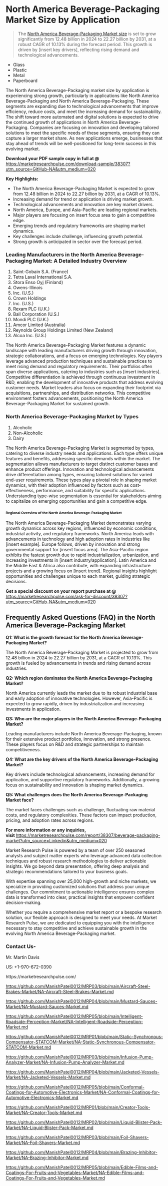 <h1>North America Beverage-Packaging Market&nbsp;Size by Application</h1><blockquote><p>The <a href="https://marketresearchpulse.com/download-sample/38307?utm_source=GitHub-NA&amp;utm_medium=020">North America Beverage-Packaging Market size</a> is set to grow significantly from 12.48 billion in 2024 to 22.27 billion by 2031, at a robust CAGR of 10.13% during the forecast period. This growth is driven by [insert key drivers], reflecting rising demand and technological advancements.</p></blockquote><ul><li>Glass <li> Plastic <li> Metal <li> Paperboard</li></ul><p>The North America Beverage-Packaging market size by application is experiencing strong growth, particularly in applications like North America Beverage-Packaging and North America Beverage-Packaging. These segments are expanding due to technological advancements that improve efficiency, reduce costs, and meet the increasing demand for sustainability. The shift toward more automated and digital solutions is expected to drive the continued growth of applications in North America Beverage-Packaging. Companies are focusing on innovation and developing tailored solutions to meet the specific needs of these segments, ensuring they can capture a larger market share. As new applications emerge, businesses that stay ahead of trends will be well-positioned for long-term success in this evolving market.</p><p><strong>Download your PDF sample copy in full at @ </strong><a href="https://marketresearchpulse.com/download-sample/38307?utm_source=GitHub-NA&amp;utm_medium=020">https://marketresearchpulse.com/download-sample/38307?utm_source=GitHub-NA&amp;utm_medium=020</a></p><p><strong>Key Highlights: </strong></p><ul><li>The North America Beverage-Packaging Market is expected to grow from 12.48 billion in 2024 to 22.27 billion by 2031, at a CAGR of 10.13%.</li><li>Increasing demand for trend or application is driving market growth.</li><li>Technological advancements and innovation are key market drivers.</li><li>North America, Europe, and Asia-Pacific are leading regional markets.</li><li>Major players are focusing on insert focus area to gain a competitive edge.</li><li>Emerging trends and regulatory frameworks are shaping market dynamics.</li><li>Key challenges include challenge, influencing growth potential.</li><li>Strong growth is anticipated in sector over the forecast period.</li></ul><h3>Leading Manufacturers in the North America Beverage-Packaging Market: A Detailed Industry Overview</h3><ol><li>Saint-Gobain S.A. (France)</li><li>Tetra Laval International S.A.</li><li>Stora Enso Oyj (Finland)</li><li>Owens-Illinois</li><li>Inc. (U.S.)</li><li>Crown Holdings</li><li>Inc. (U.S.)</li><li>Rexam PLC (U.K.)</li><li>Ball Corporation (U.S.)</li><li>Mondi PLC (U.K.)</li><li>Amcor Limited (Australia)</li><li>Reynolds Group Holdings Limited (New Zealand)</li><li>Alcoa Inc. (U.S.)</li></ol><div class="flex max-w-full flex-col flex-grow"><div class="min-h-8 text-message flex w-full flex-col items-end gap-2 whitespace-normal break-words [.text-message+&amp;]:mt-5" dir="auto" data-message-author-role="assistant" data-message-id="fd8432e4-4910-450d-b182-61b7bfb0a01f" data-message-model-slug="gpt-4o"><div class="flex w-full flex-col gap-1 empty:hidden first:pt-[3px]"><div class="markdown prose w-full break-words dark:prose-invert light"><p>The North America Beverage-Packaging Market features a dynamic landscape with leading manufacturers driving growth through innovation, strategic collaborations, and a focus on emerging technologies. Key players leverage advanced production techniques and sustainable practices to meet rising demand and regulatory requirements. Their portfolios often span diverse applications, catering to industries such as [insert industries]. Competitive differentiation is achieved through continuous investment in R&amp;D, enabling the development of innovative products that address evolving customer needs. Market leaders also focus on expanding their footprint via acquisitions, partnerships, and distribution networks. This competitive environment fosters advancements, positioning the North America Beverage-Packaging Market for sustained growth.</p></div></div></div></div><h3>North America Beverage-Packaging Market by Types</h3><ol><li>Alcoholic <li> Non-Alcoholic <li> Dairy</li></ol><div class="flex max-w-full flex-col flex-grow"><div class="min-h-8 text-message flex w-full flex-col items-end gap-2 whitespace-normal break-words [.text-message+&amp;]:mt-5" dir="auto" data-message-author-role="assistant" data-message-id="084470be-0bb7-4664-bddf-5156b4f41249" data-message-model-slug="gpt-4o-mini"><div class="flex w-full flex-col gap-1 empty:hidden first:pt-[3px]"><div class="markdown prose w-full break-words dark:prose-invert light"><p>The North America Beverage-Packaging Market is segmented by types, catering to diverse industry needs and applications. Each type offers unique features and benefits, addressing specific demands within the market. The segmentation allows manufacturers to target distinct customer bases and enhance product offerings. Innovation and technological advancements drive differentiation among types, ensuring tailored solutions for varied end-user requirements. These types play a pivotal role in shaping market dynamics, with their adoption influenced by factors such as cost-effectiveness, performance, and suitability for specific applications. Understanding type-wise segmentation is essential for stakeholders aiming to capitalize on emerging opportunities and gain a competitive edge.</p></div></div></div></div><h3><span style="font-size: 11px;">Regional Overview of the North America Beverage-Packaging Market</span></h3><div class="flex max-w-full flex-col flex-grow"><div class="min-h-8 text-message flex w-full flex-col items-end gap-2 whitespace-normal break-words [.text-message+&amp;]:mt-5" dir="auto" data-message-author-role="assistant" data-message-id="e9038762-ce64-4e30-91c9-9bd413514231" data-message-model-slug="gpt-4o-mini"><div class="flex w-full flex-col gap-1 empty:hidden first:pt-[3px]"><div class="markdown prose w-full break-words dark:prose-invert light"><p>The North America Beverage-Packaging Market demonstrates varying growth dynamics across key regions, influenced by economic conditions, industrial activity, and regulatory frameworks. North America leads with advancements in technology and high adoption rates in industries like [insert example]. Europe follows, driven by innovation and strong governmental support for [insert focus area]. The Asia-Pacific region exhibits the fastest growth due to rapid industrialization, urbanization, and increasing investments in [insert industry/application]. Latin America and the Middle East &amp; Africa also contribute, with expanding infrastructure projects and a growing focus on [insert trend]. Regional insights highlight opportunities and challenges unique to each market, guiding strategic decisions.</p></div></div></div></div><p><strong>Get a special discount on your report purchase at @ </strong><a href="https://marketresearchpulse.com/ask-for-discount/38307?utm_source=GitHub-NA&amp;utm_medium=020">https://marketresearchpulse.com/ask-for-discount/38307?utm_source=GitHub-NA&amp;utm_medium=020</a></p><h2>Frequently Asked Questions (FAQ) in the North America Beverage-Packaging Market</h2><p><strong>Q1: What is the growth forecast for the North America Beverage-Packaging Market?</strong></p><p>The North America Beverage-Packaging Market is projected to grow from 12.48 billion in 2024 to 22.27 billion by 2031, at a CAGR of 10.13%. This growth is fueled by advancements in trends and rising demand across industries.</p><p><strong>Q2: Which region dominates the North America Beverage-Packaging Market?</strong></p><p>North America currently leads the market due to its robust industrial base and early adoption of innovative technologies. However, Asia-Pacific is expected to grow rapidly, driven by industrialization and increasing investments in application.</p><p><strong>Q3: Who are the major players in the North America Beverage-Packaging Market?</strong></p><p>Leading manufacturers include North America Beverage-Packaging, known for their extensive product portfolios, innovation, and strong presence. These players focus on R&amp;D and strategic partnerships to maintain competitiveness.</p><p><strong>Q4: What are the key drivers of the North America Beverage-Packaging Market?</strong></p><p>Key drivers include technological advancements, increasing demand for application, and supportive regulatory frameworks. Additionally, a growing focus on sustainability and innovation is shaping market dynamics.</p><p><strong>Q5: What challenges does the North America Beverage-Packaging Market face?</strong></p><p>The market faces challenges such as challenge, fluctuating raw material costs, and regulatory complexities. These factors can impact production, pricing, and adoption rates across regions.</p><p><strong>For more information or any inquiries, visit&nbsp;</strong><a href="https://marketresearchpulse.com/report/38307/beverage-packaging-market?utm_source=Linkedin&utm_medium=020">https://marketresearchpulse.com/report/38307/beverage-packaging-market?utm_source=Linkedin&utm_medium=020</a></p><p>Market Research Pulse is powered by a team of over 250 seasoned analysts and subject matter experts who leverage advanced data collection techniques and robust research methodologies to deliver actionable insights. We go beyond data presentation, offering deep analysis and strategic recommendations tailored to your business goals.</p><p>With expertise spanning over 25,000 high-growth and niche markets, we specialize in providing customized solutions that address your unique challenges. Our commitment to actionable intelligence ensures complex data is transformed into clear, practical insights that empower confident decision-making.</p><p>Whether you require a comprehensive market report or a bespoke research solution, our flexible approach is designed to meet your needs. At Market Research Pulse, we are dedicated to equipping you with the intelligence necessary to stay competitive and achieve sustainable growth in the evolving North America Beverage-Packaging market.</p><h3><strong>Contact Us-</strong></h3><p>Mr. Martin Davis</p><p>US: +1-970-672-0390</p><p>https://marketresearchpulse.com/</p><p><a href="https://github.com/ManishPatel0012/MRP03/blob/main/Aircraft-Steel-Brakes-Market/NA-Aircraft-Steel-Brakes-Market.md">https://github.com/ManishPatel0012/MRP03/blob/main/Aircraft-Steel-Brakes-Market/NA-Aircraft-Steel-Brakes-Market.md</a></p><p><a href="https://github.com/ManishPatel0012/MRP04/blob/main/Mustard-Sauces-Market/NA-Mustard-Sauces-Market.md">https://github.com/ManishPatel0012/MRP04/blob/main/Mustard-Sauces-Market/NA-Mustard-Sauces-Market.md</a></p><p><a href="https://github.com/ManishPatel0012/MRP05/blob/main/Intelligent-Roadside-Perception-Market/NA-Intelligent-Roadside-Perception-Market.md">https://github.com/ManishPatel0012/MRP05/blob/main/Intelligent-Roadside-Perception-Market/NA-Intelligent-Roadside-Perception-Market.md</a></p><p><a href="https://github.com/ManishPatel0012/MRP01/blob/main/Static-Synchronous-Compensator-STATCOM-Market/NA-Static-Synchronous-Compensator-STATCOM-Market.md">https://github.com/ManishPatel0012/MRP01/blob/main/Static-Synchronous-Compensator-STATCOM-Market/NA-Static-Synchronous-Compensator-STATCOM-Market.md</a></p><p><a href="https://github.com/ManishPatel0012/MRP03/blob/main/Infusion-Pump-Analyzer-Market/NA-Infusion-Pump-Analyzer-Market.md">https://github.com/ManishPatel0012/MRP03/blob/main/Infusion-Pump-Analyzer-Market/NA-Infusion-Pump-Analyzer-Market.md</a></p><p><a href="https://github.com/ManishPatel0012/MRP04/blob/main/Jacketed-Vessels-Market/NA-Jacketed-Vessels-Market.md">https://github.com/ManishPatel0012/MRP04/blob/main/Jacketed-Vessels-Market/NA-Jacketed-Vessels-Market.md</a></p><p><a href="https://github.com/ManishPatel0012/MRP05/blob/main/Conformal-Coatings-for-Automotive-Electronics-Market/NA-Conformal-Coatings-for-Automotive-Electronics-Market.md">https://github.com/ManishPatel0012/MRP05/blob/main/Conformal-Coatings-for-Automotive-Electronics-Market/NA-Conformal-Coatings-for-Automotive-Electronics-Market.md</a></p><p><a href="https://github.com/ManishPatel0012/MRP01/blob/main/Creator-Tools-Market/NA-Creator-Tools-Market.md">https://github.com/ManishPatel0012/MRP01/blob/main/Creator-Tools-Market/NA-Creator-Tools-Market.md</a></p><p><a href="https://github.com/ManishPatel0012/MRP02/blob/main/Liquid-Blister-Pack-Market/NA-Liquid-Blister-Pack-Market.md">https://github.com/ManishPatel0012/MRP02/blob/main/Liquid-Blister-Pack-Market/NA-Liquid-Blister-Pack-Market.md</a></p><p><a href="https://github.com/ManishPatel0012/MRP03/blob/main/Foil-Shavers-Market/NA-Foil-Shavers-Market.md">https://github.com/ManishPatel0012/MRP03/blob/main/Foil-Shavers-Market/NA-Foil-Shavers-Market.md</a></p><p><a href="https://github.com/ManishPatel0012/MRP04/blob/main/Brazing-Inhibitor-Market/NA-Brazing-Inhibitor-Market.md">https://github.com/ManishPatel0012/MRP04/blob/main/Brazing-Inhibitor-Market/NA-Brazing-Inhibitor-Market.md</a></p><p><a href="https://github.com/ManishPatel0012/MRP05/blob/main/Edible-Films-and-Coatings-For-Fruits-and-Vegetables-Market/NA-Edible-Films-and-Coatings-For-Fruits-and-Vegetables-Market.md">https://github.com/ManishPatel0012/MRP05/blob/main/Edible-Films-and-Coatings-For-Fruits-and-Vegetables-Market/NA-Edible-Films-and-Coatings-For-Fruits-and-Vegetables-Market.md</a></p>
